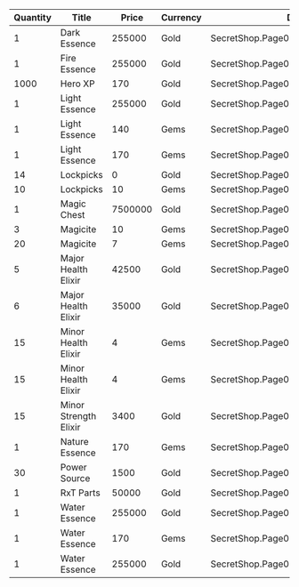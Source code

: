 | Quantity | Title | Price | Currency |  Dev Name |
| -------- | ----- | ----- | -------- |  -------- |
| 1 | Dark Essence | 255000 | Gold | SecretShop.Page03.Reagent.35 |
| 1 | Fire Essence | 255000 | Gold | SecretShop.Page03.Reagent.37 |
| 1000 | Hero XP | 170 | Gold | SecretShop.Page03.Misc.14 |
| 1 | Light Essence | 255000 | Gold | SecretShop.Page03.Shard.13 |
| 1 | Light Essence | 140 | Gems | SecretShop.Page03.UnderworldTrader.42 |
| 1 | Light Essence | 170 | Gems | SecretShop.Page03.UnderworldTrader.46 |
| 14 | Lockpicks | 0 | Gold | SecretShop.Page03.Free.23 |
| 10 | Lockpicks | 10 | Gems | SecretShop.Page03.TreasureMap.13 |
| 1 | Magic Chest | 7500000 | Gold | SecretShop.Page03.CharShard.17 |
| 3 | Magicite | 10 | Gems | SecretShop.Page03.Ore.04 |
| 20 | Magicite | 7 | Gems | SecretShop.Page03.UnderworldTrader.31 |
| 5 | Major Health Elixir | 42500 | Gold | SecretShop.Page03.Elixir.11 |
| 6 | Major Health Elixir | 35000 | Gold | SecretShop.Page03.UnderworldTraderGold.07 |
| 15 | Minor Health Elixir | 4 | Gems | SecretShop.Page03.Elixir.17 |
| 15 | Minor Health Elixir | 4 | Gems | SecretShop.Page03.UnderworldTrader.33 |
| 15 | Minor Strength Elixir | 3400 | Gold | SecretShop.Page03.Elixir.15 |
| 1 | Nature Essence | 170 | Gems | SecretShop.Page03.UnderworldTrader.47 |
| 30 | Power Source | 1500 | Gold | SecretShop.Page03.UnderworldTraderGold.06 |
| 1 | RxT Parts | 50000 | Gold | SecretShop.Page03.Misc.18 |
| 1 | Water Essence | 255000 | Gold | SecretShop.Page03.Reagent.34 |
| 1 | Water Essence | 170 | Gems | SecretShop.Page03.Reagent.60 |
| 1 | Water Essence | 255000 | Gold | SecretShop.Page03.Shard.15 |
